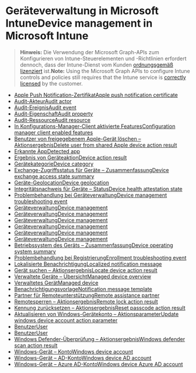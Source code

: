 # <a name="device-management-in-microsoft-intune"></a><span data-ttu-id="21305-101">Geräteverwaltung in Microsoft Intune</span><span class="sxs-lookup"><span data-stu-id="21305-101">Device management in Microsoft Intune</span></span>

> <span data-ttu-id="21305-102">**Hinweis:** Die Verwendung der Microsoft Graph-APIs zum Konfigurieren von Intune-Steuerelementen und -Richtlinien erfordert dennoch, dass der Intune-Dienst vom Kunden [ordnungsgemäß lizenziert](https://www.microsoft.com/de-DE/cloud-platform/microsoft-intune-pricing) ist.</span><span class="sxs-lookup"><span data-stu-id="21305-102">**Note:** Using the Microsoft Graph APIs to configure Intune controls and policies still requires that the Intune service is [correctly licensed](https://www.microsoft.com/de-DE/cloud-platform/microsoft-intune-pricing) by the customer.</span></span>

- [<span data-ttu-id="21305-103">Apple Push Notification-Zertifikat</span><span class="sxs-lookup"><span data-stu-id="21305-103">Apple push notification certificate</span></span>](intune_devices_applepushnotificationcertificate.md)
- [<span data-ttu-id="21305-104">Audit-Akteur</span><span class="sxs-lookup"><span data-stu-id="21305-104">Audit actor</span></span>](intune_auditing_auditactor.md)
- [<span data-ttu-id="21305-105">Audit-Ereignis</span><span class="sxs-lookup"><span data-stu-id="21305-105">Audit event</span></span>](intune_auditing_auditevent.md)
- [<span data-ttu-id="21305-106">Audit-Eigenschaft</span><span class="sxs-lookup"><span data-stu-id="21305-106">Audit property</span></span>](intune_auditing_auditproperty.md)
- [<span data-ttu-id="21305-107">Audit-Ressource</span><span class="sxs-lookup"><span data-stu-id="21305-107">Audit resource</span></span>](intune_auditing_auditresource.md)
- [<span data-ttu-id="21305-108">In Konfigurations-Manager-Client aktivierte Features</span><span class="sxs-lookup"><span data-stu-id="21305-108">Configuration manager client enabled features</span></span>](intune_devices_configurationmanagerclientenabledfeatures.md)
- [<span data-ttu-id="21305-109">Benutzer von freigegebenem Apple-Gerät löschen – Aktionsergebnis</span><span class="sxs-lookup"><span data-stu-id="21305-109">Delete user from shared Apple device action result</span></span>](intune_devices_deleteuserfromsharedappledeviceactionresult.md)
- [<span data-ttu-id="21305-110">Erkannte App</span><span class="sxs-lookup"><span data-stu-id="21305-110">Detected app</span></span>](intune_devices_detectedapp.md)
- [<span data-ttu-id="21305-111">Ergebnis von Geräteaktion</span><span class="sxs-lookup"><span data-stu-id="21305-111">Device action result</span></span>](intune_devices_deviceactionresult.md)
- [<span data-ttu-id="21305-112">Gerätekategorie</span><span class="sxs-lookup"><span data-stu-id="21305-112">Device category</span></span>](intune_devices_devicecategory.md)
- [<span data-ttu-id="21305-113">Exchange-Zugriffsstatus für Geräte – Zusammenfassung</span><span class="sxs-lookup"><span data-stu-id="21305-113">Device exchange access state summary</span></span>](intune_devices_deviceexchangeaccessstatesummary.md)
- [<span data-ttu-id="21305-114">Geräte-Geolocation</span><span class="sxs-lookup"><span data-stu-id="21305-114">Device geolocation</span></span>](intune_devices_devicegeolocation.md)
- [<span data-ttu-id="21305-115">Integritätsnachweis für Geräte – Status</span><span class="sxs-lookup"><span data-stu-id="21305-115">Device health attestation state</span></span>](intune_devices_devicehealthattestationstate.md)
- [<span data-ttu-id="21305-116">Problembehandlung bei Geräteverwaltung</span><span class="sxs-lookup"><span data-stu-id="21305-116">Device management troubleshooting event</span></span>](intune_troubleshooting_devicemanagementtroubleshootingevent.md)
- [<span data-ttu-id="21305-117">Geräteverwaltung</span><span class="sxs-lookup"><span data-stu-id="21305-117">Device management</span></span>](intune_devices_devicemanagement.md)
- [<span data-ttu-id="21305-118">Geräteverwaltung</span><span class="sxs-lookup"><span data-stu-id="21305-118">Device management</span></span>](intune_endpointprotection_devicemanagement.md)
- [<span data-ttu-id="21305-119">Geräteverwaltung</span><span class="sxs-lookup"><span data-stu-id="21305-119">Device management</span></span>](intune_notification_devicemanagement.md)
- [<span data-ttu-id="21305-120">Geräteverwaltung</span><span class="sxs-lookup"><span data-stu-id="21305-120">Device management</span></span>](intune_remoteassistance_devicemanagement.md)
- [<span data-ttu-id="21305-121">Geräteverwaltung</span><span class="sxs-lookup"><span data-stu-id="21305-121">Device management</span></span>](intune_troubleshooting_devicemanagement.md)
- [<span data-ttu-id="21305-122">Geräteverwaltung</span><span class="sxs-lookup"><span data-stu-id="21305-122">Device management</span></span>](intune_auditing_devicemanagement.md)
- [<span data-ttu-id="21305-123">Betriebssystem des Geräts – Zusammenfassung</span><span class="sxs-lookup"><span data-stu-id="21305-123">Device operating system summary</span></span>](intune_devices_deviceoperatingsystemsummary.md)
- [<span data-ttu-id="21305-124">Problembehandlung bei Registrierung</span><span class="sxs-lookup"><span data-stu-id="21305-124">Enrollment troubleshooting event</span></span>](intune_troubleshooting_enrollmenttroubleshootingevent.md)
- [<span data-ttu-id="21305-125">Lokalisierte Benachrichtigung</span><span class="sxs-lookup"><span data-stu-id="21305-125">Localized notification message</span></span>](intune_notification_localizednotificationmessage.md)
- [<span data-ttu-id="21305-126">Gerät suchen – Aktionsergebnis</span><span class="sxs-lookup"><span data-stu-id="21305-126">Locate device action result</span></span>](intune_devices_locatedeviceactionresult.md)
- [<span data-ttu-id="21305-127">Verwaltete Geräte – Übersicht</span><span class="sxs-lookup"><span data-stu-id="21305-127">Managed device overview</span></span>](intune_devices_manageddeviceoverview.md)
- [<span data-ttu-id="21305-128">Verwaltetes Gerät</span><span class="sxs-lookup"><span data-stu-id="21305-128">Managed device</span></span>](intune_devices_manageddevice.md)
- [<span data-ttu-id="21305-129">Benachrichtigungsvorlage</span><span class="sxs-lookup"><span data-stu-id="21305-129">Notification message template</span></span>](intune_notification_notificationmessagetemplate.md)
- [<span data-ttu-id="21305-130">Partner für Remoteunterstützung</span><span class="sxs-lookup"><span data-stu-id="21305-130">Remote assistance partner</span></span>](intune_remoteassistance_remoteassistancepartner.md)
- [<span data-ttu-id="21305-131">Remotesperren – Aktionsergebnis</span><span class="sxs-lookup"><span data-stu-id="21305-131">Remote lock action result</span></span>](intune_devices_remotelockactionresult.md)
- [<span data-ttu-id="21305-132">Kennung zurücksetzen – Aktionsergebnis</span><span class="sxs-lookup"><span data-stu-id="21305-132">Reset passcode action result</span></span>](intune_devices_resetpasscodeactionresult.md)
- [<span data-ttu-id="21305-133">Aktualisieren von Windows-Gerätekonto – Aktionsparameter</span><span class="sxs-lookup"><span data-stu-id="21305-133">Update windows device account action parameter</span></span>](intune_devices_updatewindowsdeviceaccountactionparameter.md)
- [<span data-ttu-id="21305-134">Benutzer</span><span class="sxs-lookup"><span data-stu-id="21305-134">User</span></span>](intune_devices_user.md)
- [<span data-ttu-id="21305-135">Benutzer</span><span class="sxs-lookup"><span data-stu-id="21305-135">User</span></span>](intune_troubleshooting_user.md)
- [<span data-ttu-id="21305-136">Windows Defender-Überprüfung – Aktionsergebnis</span><span class="sxs-lookup"><span data-stu-id="21305-136">Windows defender scan action result</span></span>](intune_devices_windowsdefenderscanactionresult.md)
- [<span data-ttu-id="21305-137">Windows-Gerät – Konto</span><span class="sxs-lookup"><span data-stu-id="21305-137">Windows device account</span></span>](intune_devices_windowsdeviceaccount.md)
- [<span data-ttu-id="21305-138">Windows-Gerät – AD-Konto</span><span class="sxs-lookup"><span data-stu-id="21305-138">Windows device AD account</span></span>](intune_devices_windowsdeviceadaccount.md)
- [<span data-ttu-id="21305-139">Windows-Gerät – Azure AD-Konto</span><span class="sxs-lookup"><span data-stu-id="21305-139">Windows device Azure AD account</span></span>](intune_devices_windowsdeviceazureadaccount.md)
